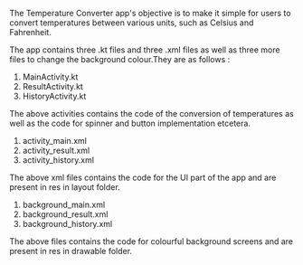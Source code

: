 The Temperature Converter app's objective is to make it simple for users to convert temperatures between various units, such as Celsius and Fahrenheit. 

The app contains three .kt files and three .xml files as well as three more files to change the background colour.They are as follows : 

1) MainActivity.kt
2) ResultActivity.kt
3) HistoryActivity.kt

The above activities contains the code of the conversion of temperatures as well as the code for spinner and button implementation etcetera.

1) activity_main.xml
2) activity_result.xml
3) activity_history.xml

The above xml files contains the code for the UI part of the app and are present in res in layout folder.

1) background_main.xml
2) background_result.xml
3) background_history.xml

The above files contains the code for colourful background screens and are present in res in drawable folder.
